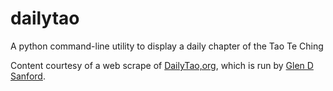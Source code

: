 # dailytao
A python command-line utility to display a daily chapter of the Tao Te Ching

Content courtesy of a web scrape of [DailyTao,org](http://dailytao.org/), which is run by [Glen D Sanford](https://github.com/9len).
